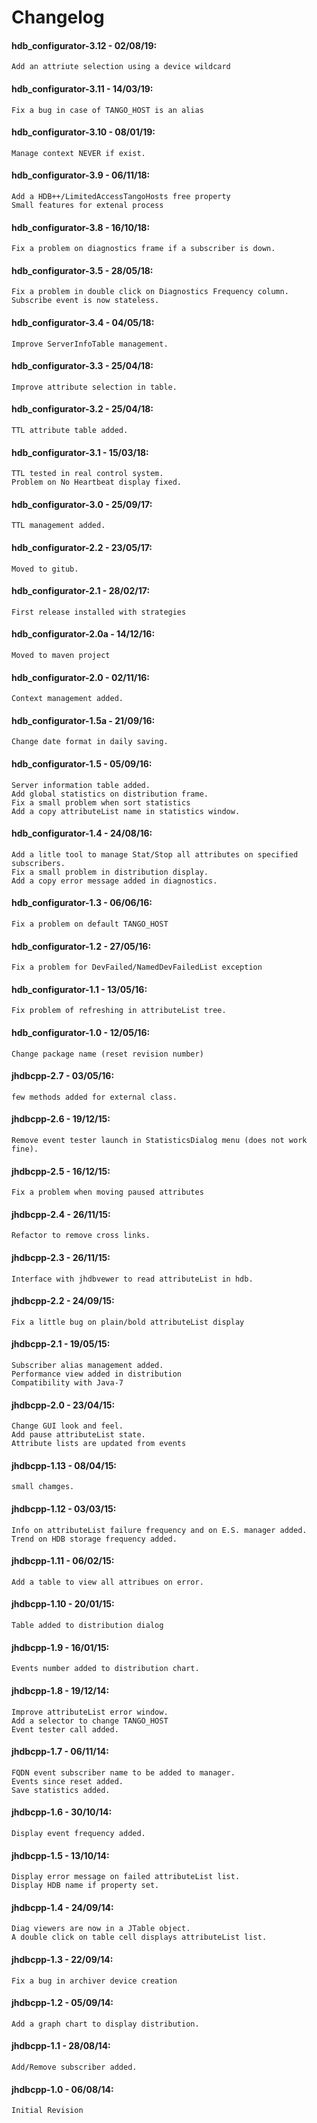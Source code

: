 # Changelog

#### hdb_configurator-3.12 - 02/08/19:
    Add an attriute selection using a device wildcard

#### hdb_configurator-3.11 - 14/03/19:
    Fix a bug in case of TANGO_HOST is an alias

#### hdb_configurator-3.10 - 08/01/19:
    Manage context NEVER if exist.

#### hdb_configurator-3.9 - 06/11/18:
    Add a HDB++/LimitedAccessTangoHosts free property
    Small features for extenal process

#### hdb_configurator-3.8 - 16/10/18:
    Fix a problem on diagnostics frame if a subscriber is down.

#### hdb_configurator-3.5 - 28/05/18:
    Fix a problem in double click on Diagnostics Frequency column.
    Subscribe event is now stateless.

#### hdb_configurator-3.4 - 04/05/18:
    Improve ServerInfoTable management.

#### hdb_configurator-3.3 - 25/04/18:
    Improve attribute selection in table.

#### hdb_configurator-3.2 - 25/04/18:
    TTL attribute table added.

#### hdb_configurator-3.1 - 15/03/18:
    TTL tested in real control system.
    Problem on No Heartbeat display fixed.

#### hdb_configurator-3.0 - 25/09/17:
    TTL management added.

#### hdb_configurator-2.2 - 23/05/17:
    Moved to gitub.

#### hdb_configurator-2.1 - 28/02/17:
    First release installed with strategies

#### hdb_configurator-2.0a - 14/12/16:
    Moved to maven project

#### hdb_configurator-2.0 - 02/11/16:
    Context management added.

#### hdb_configurator-1.5a - 21/09/16:
    Change date format in daily saving.

#### hdb_configurator-1.5 - 05/09/16:
    Server information table added.
    Add global statistics on distribution frame.
    Fix a small problem when sort statistics
    Add a copy attributeList name in statistics window.

#### hdb_configurator-1.4 - 24/08/16:
    Add a litle tool to manage Stat/Stop all attributes on specified subscribers.
    Fix a small problem in distribution display.
    Add a copy error message added in diagnostics.

#### hdb_configurator-1.3 - 06/06/16:
    Fix a problem on default TANGO_HOST

#### hdb_configurator-1.2 - 27/05/16:
    Fix a problem for DevFailed/NamedDevFailedList exception

#### hdb_configurator-1.1 - 13/05/16:
    Fix problem of refreshing in attributeList tree.

#### hdb_configurator-1.0 - 12/05/16:
    Change package name (reset revision number)

#### jhdbcpp-2.7 - 03/05/16:
    few methods added for external class.

#### jhdbcpp-2.6 - 19/12/15:
    Remove event tester launch in StatisticsDialog menu (does not work fine).

#### jhdbcpp-2.5 - 16/12/15:
    Fix a problem when moving paused attributes

#### jhdbcpp-2.4 - 26/11/15:
    Refactor to remove cross links.

#### jhdbcpp-2.3 - 26/11/15:
    Interface with jhdbvewer to read attributeList in hdb.

#### jhdbcpp-2.2 - 24/09/15:
    Fix a little bug on plain/bold attributeList display

#### jhdbcpp-2.1 - 19/05/15:
    Subscriber alias management added.
    Performance view added in distribution
    Compatibility with Java-7

#### jhdbcpp-2.0 - 23/04/15:
    Change GUI look and feel.
    Add pause attributeList state.
    Attribute lists are updated from events

#### jhdbcpp-1.13 - 08/04/15:
    small chamges.

#### jhdbcpp-1.12 - 03/03/15:
    Info on attributeList failure frequency and on E.S. manager added.
    Trend on HDB storage frequency added.

#### jhdbcpp-1.11 - 06/02/15:
    Add a table to view all attribues on error.

#### jhdbcpp-1.10 - 20/01/15:
    Table added to distribution dialog

#### jhdbcpp-1.9 - 16/01/15:
    Events number added to distribution chart.

#### jhdbcpp-1.8 - 19/12/14:
    Improve attributeList error window.
    Add a selector to change TANGO_HOST
    Event tester call added.

#### jhdbcpp-1.7 - 06/11/14:
    FQDN event subscriber name to be added to manager.
    Events since reset added.
    Save statistics added.

#### jhdbcpp-1.6 - 30/10/14:
    Display event frequency added.

#### jhdbcpp-1.5 - 13/10/14:
    Display error message on failed attributeList list.
    Display HDB name if property set.

#### jhdbcpp-1.4 - 24/09/14:
    Diag viewers are now in a JTable object.
    A double click on table cell displays attributeList list.

#### jhdbcpp-1.3 - 22/09/14:
    Fix a bug in archiver device creation

#### jhdbcpp-1.2 - 05/09/14:
    Add a graph chart to display distribution.

#### jhdbcpp-1.1 - 28/08/14:
    Add/Remove subscriber added.

#### jhdbcpp-1.0 - 06/08/14:
    Initial Revision
